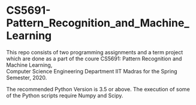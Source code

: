 # CS5691-Pattern_Recognition_and_Machine_Learning

This repo consists of two programming assignments and a term project which are done as a part of the coure CS5691: Pattern Recognition and Machine Learning,  
Computer Science Engineering Department IIT Madras for the Spring Semester, 2020.

The recommended Python Version is 3.5 or above. The execution of some of the Python scripts require Numpy and Scipy.
